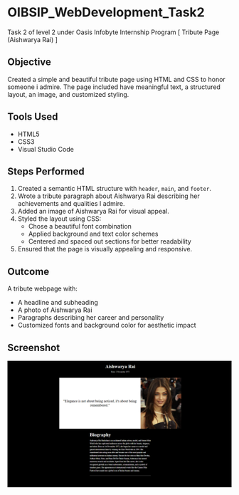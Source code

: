 # OIBSIP_WebDevelopment_Task2
Task 2 of level 2 under Oasis Infobyte Internship Program
[ Tribute Page (Aishwarya Rai) ]

##  Objective
Created a simple and beautiful tribute page using HTML and CSS to honor someone i admire. The page included have meaningful text, a structured layout, an image, and customized styling.

## Tools Used
- HTML5  
- CSS3  
- Visual Studio Code  

## Steps Performed
1. Created a semantic HTML structure with `header`, `main`, and `footer`.
2. Wrote a tribute paragraph about Aishwarya Rai describing her achievements and qualities I admire.
3. Added an image of Aishwarya Rai for visual appeal.
4. Styled the layout using CSS:
   - Chose a beautiful font combination
   - Applied background and text color schemes
   - Centered and spaced out sections for better readability
5. Ensured that the page is visually appealing and responsive.

## Outcome
A tribute webpage with:
- A headline and subheading
- A photo of Aishwarya Rai
- Paragraphs describing her career and personality
- Customized fonts and background color for aesthetic impact

## Screenshot
![Screenshot](tributepage.png)
